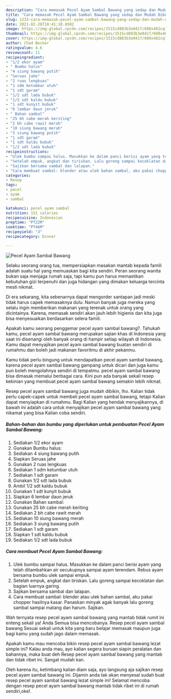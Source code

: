 ```yaml
---
description: "Cara memasak Pecel Ayam Sambal Bawang yang sedap dan Mudah Dibuat"
title: "Cara memasak Pecel Ayam Sambal Bawang yang sedap dan Mudah Dibuat"
slug: 1233-cara-memasak-pecel-ayam-sambal-bawang-yang-sedap-dan-mudah-dibuat
date: 2021-02-26T18:41:10.850Z
image: https://img-global.cpcdn.com/recipes/1515cd883b3e041f/680x482cq70/pecel-ayam-sambal-bawang-foto-resep-utama.jpg
thumbnail: https://img-global.cpcdn.com/recipes/1515cd883b3e041f/680x482cq70/pecel-ayam-sambal-bawang-foto-resep-utama.jpg
cover: https://img-global.cpcdn.com/recipes/1515cd883b3e041f/680x482cq70/pecel-ayam-sambal-bawang-foto-resep-utama.jpg
author: Chad Becker
ratingvalue: 4.6
reviewcount: 11
recipeingredient:
- "1/2 ekor ayam"
- " Bumbu halus"
- "4 siung bawang putih"
- "Seruas jahe"
- "2 ruas lengkuas"
- "1 sdm ketumbar utuh"
- "1 sdt garam"
- "1/2 sdt lada bubuk"
- "1/2 sdt kaldu bubuk"
- "1 sdt kunyit bubuk"
- "6 lembar daun jeruk"
- " Bahan sambal"
- "25 bh cabe merah keriting"
- "2 bh cabe rawit merah"
- "10 siung bawang merah"
- "3 siung bawang putih"
- "1 sdt garam"
- "1 sdt kaldu bubuk"
- "1/2 sdt lada bubuk"
recipeinstructions:
- "Ulek bumbu sampai halus. Masukkan ke dalam panci berisi ayam yang telah ditambahkan air secukupnya sampai ayam terendam. Rebus ayam bersama bumbu ulek sampai empuk."
- "Setelah empuk, angkat dan tiriskan. Lalu goreng sampai kecoklatan dan bagian luarnya garing."
- "Sajikan bersama sambal dan lalapan."
- "Cara membuat sambal: blender atau ulek bahan sambal, aku pakai chopper hasilnya kasar. Panaskan minyak agak banyak lalu goreng sambal sampai matang dan harum. Sajikan."
categories:
- Resep
tags:
- pecel
- ayam
- sambal

katakunci: pecel ayam sambal 
nutrition: 151 calories
recipecuisine: Indonesian
preptime: "PT22M"
cooktime: "PT46M"
recipeyield: "3"
recipecategory: Dinner

---
```



![Pecel Ayam Sambal Bawang](https://img-global.cpcdn.com/recipes/1515cd883b3e041f/680x482cq70/pecel-ayam-sambal-bawang-foto-resep-utama.jpg)

Selaku seorang orang tua, mempersiapkan masakan mantab kepada famili adalah suatu hal yang memuaskan bagi kita sendiri. Peran seorang  wanita bukan saja menjaga rumah saja, tapi kamu pun harus memastikan kebutuhan gizi terpenuhi dan juga hidangan yang dimakan keluarga tercinta mesti nikmat.

Di era  sekarang, kita sebenarnya dapat mengorder santapan jadi meski tidak harus capek memasaknya dulu. Namun banyak juga mereka yang selalu ingin memberikan makanan yang terenak untuk orang yang dicintainya. Karena, memasak sendiri akan jauh lebih higienis dan kita juga bisa menyesuaikan berdasarkan selera famili. 



Apakah kamu seorang penggemar pecel ayam sambal bawang?. Tahukah kamu, pecel ayam sambal bawang merupakan sajian khas di Indonesia yang saat ini disenangi oleh banyak orang di hampir setiap wilayah di Indonesia. Kamu dapat menyajikan pecel ayam sambal bawang buatan sendiri di rumahmu dan boleh jadi makanan favoritmu di akhir pekanmu.

Kamu tidak perlu bingung untuk mendapatkan pecel ayam sambal bawang, karena pecel ayam sambal bawang gampang untuk dicari dan juga kamu pun boleh mengolahnya sendiri di tempatmu. pecel ayam sambal bawang bisa dimasak memalui berbagai cara. Kini pun ada banyak sekali resep kekinian yang membuat pecel ayam sambal bawang semakin lebih nikmat.

Resep pecel ayam sambal bawang juga mudah dibikin, lho. Kalian tidak perlu capek-capek untuk membeli pecel ayam sambal bawang, tetapi Kalian dapat menyiapkan di rumahmu. Bagi Kalian yang hendak menyajikannya, di bawah ini adalah cara untuk menyajikan pecel ayam sambal bawang yang nikamat yang bisa Kalian coba sendiri.

<!--inarticleads1-->

##### Bahan-bahan dan bumbu yang diperlukan untuk pembuatan Pecel Ayam Sambal Bawang:

1. Sediakan 1/2 ekor ayam
1. Gunakan  Bumbu halus:
1. Sediakan 4 siung bawang putih
1. Siapkan Seruas jahe
1. Gunakan 2 ruas lengkuas
1. Sediakan 1 sdm ketumbar utuh
1. Sediakan 1 sdt garam
1. Gunakan 1/2 sdt lada bubuk
1. Ambil 1/2 sdt kaldu bubuk
1. Gunakan 1 sdt kunyit bubuk
1. Siapkan 6 lembar daun jeruk
1. Gunakan  Bahan sambal:
1. Gunakan 25 bh cabe merah keriting
1. Sediakan 2 bh cabe rawit merah
1. Sediakan 10 siung bawang merah
1. Sediakan 3 siung bawang putih
1. Sediakan 1 sdt garam
1. Siapkan 1 sdt kaldu bubuk
1. Sediakan 1/2 sdt lada bubuk




<!--inarticleads2-->

##### Cara membuat Pecel Ayam Sambal Bawang:

1. Ulek bumbu sampai halus. Masukkan ke dalam panci berisi ayam yang telah ditambahkan air secukupnya sampai ayam terendam. Rebus ayam bersama bumbu ulek sampai empuk.
1. Setelah empuk, angkat dan tiriskan. Lalu goreng sampai kecoklatan dan bagian luarnya garing.
1. Sajikan bersama sambal dan lalapan.
1. Cara membuat sambal: blender atau ulek bahan sambal, aku pakai chopper hasilnya kasar. Panaskan minyak agak banyak lalu goreng sambal sampai matang dan harum. Sajikan.




Wah ternyata resep pecel ayam sambal bawang yang mantab tidak rumit ini enteng sekali ya! Anda Semua bisa mencobanya. Resep pecel ayam sambal bawang Sesuai sekali untuk kita yang baru belajar memasak maupun juga bagi kamu yang sudah jago dalam memasak.

Apakah kamu mau mencoba bikin resep pecel ayam sambal bawang lezat simple ini? Kalau anda mau, ayo kalian segera buruan siapin peralatan dan bahannya, maka buat deh Resep pecel ayam sambal bawang yang mantab dan tidak ribet ini. Sangat mudah kan. 

Oleh karena itu, ketimbang kalian diam saja, ayo langsung aja sajikan resep pecel ayam sambal bawang ini. Dijamin anda tak akan menyesal sudah buat resep pecel ayam sambal bawang lezat simple ini! Selamat mencoba dengan resep pecel ayam sambal bawang mantab tidak ribet ini di rumah sendiri,oke!.

